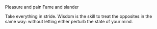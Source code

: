 Pleasure and pain
Fame and slander

Take everything in stride. Wisdom is the skill to treat the opposites in the same way: without letting either perturb the state of your mind.

